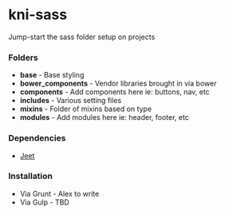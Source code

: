 # kni-sass
Jump-start the sass folder setup on projects

### Folders
- **base** - Base styling
- **bower_components** - Vendor libraries brought in via bower
- **components** - Add components here ie: buttons, nav, etc
- **includes** - Various setting files
- **mixins** - Folder of mixins based on type
- **modules** - Add modules here ie: header, footer, etc

### Dependencies
- [Jeet](https://github.com/mojotech/jeet)

### Installation

- Via Grunt - Alex to write
- Via Gulp - TBD

